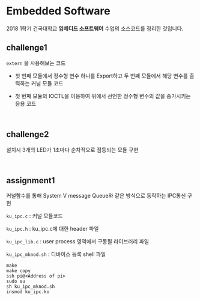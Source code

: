 # Embedded Software

2018 1학기 건국대학교 **임베디드 소프트웨어** 수업의 소스코드를 정리한 것입니다.



## challenge1

`extern` 을 사용해보는 코드

* 첫 번째 모듈에서 정수형 변수 하나를 Export하고 두 번째 모듈에서 해당 변수를 출력하는 커널 모듈 코드

* 첫 번째 모듈의 IOCTL을 이용하여 위에서 선언한 정수형 변수의 값을 증가시키는 응용 코드

  <br>



## challenge2

설치시 3개의 LED가 1초마다 순차적으로 점등되는 모듈 구현

<br>

## assignment1

커널함수를 통해 System V message Queue와 같은 방식으로 동작하는 IPC통신 구현

`ku_ipc.c` : 커널 모듈코드

`ku_ipc.h` : ku_ipc.c에 대한 header 파일

`ku_ipc_lib.c` : user process 영역에서 구동될 라이브러리 파일

`ku_ipc_mknod.sh` : 디바이스 등록 shell 파일

```
make
make copy
ssh pi@<Address of pi>
sudo su
sh ku_ipc_mknod.sh
insmod ku_ipc.ko
```

<br>